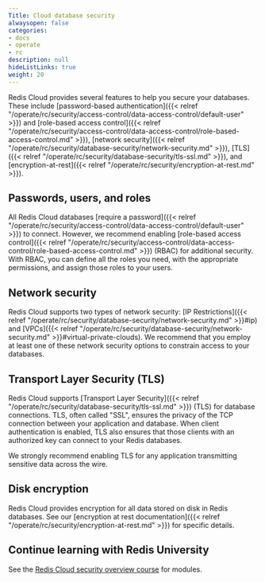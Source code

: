 ```yaml
---
Title: Cloud database security
alwaysopen: false
categories:
- docs
- operate
- rc
description: null
hideListLinks: true
weight: 20
---
```


Redis Cloud provides several features to help you secure your databases. These include
[password-based authentication]({{< relref "/operate/rc/security/access-control/data-access-control/default-user" >}}) and [role-based access control]({{< relref "/operate/rc/security/access-control/data-access-control/role-based-access-control.md" >}}),
[network security]({{< relref "/operate/rc/security/database-security/network-security.md" >}}), [TLS]({{< relref "/operate/rc/security/database-security/tls-ssl.md" >}}), and [encryption-at-rest]({{< relref "/operate/rc/security/encryption-at-rest.md" >}}).

## Passwords, users, and roles

All Redis Cloud databases [require a password]({{< relref "/operate/rc/security/access-control/data-access-control/default-user" >}}) to connect. However, we recommend enabling [role-based access control]({{< relref "/operate/rc/security/access-control/data-access-control/role-based-access-control.md" >}}) (RBAC) for additional security. With RBAC, you can define
all the roles you need, with the appropriate permissions, and assign those roles
to your users.

## Network security

Redis Cloud supports two types of network security: [IP Restrictions]({{< relref "/operate/rc/security/database-security/network-security.md" >}}#ip) and [VPCs]({{< relref "/operate/rc/security/database-security/network-security.md" >}}#virtual-private-clouds). We recommend that you employ at least one of these network security options to constrain access to your databases.

## Transport Layer Security (TLS)

Redis Cloud supports [Transport Layer Security]({{< relref "/operate/rc/security/database-security/tls-ssl.md" >}}) (TLS) for database connections. TLS, often called "SSL", ensures the privacy of the TCP connection between your application and database. When client
authentication is enabled, TLS also ensures that those clients with an authorized key can connect to your Redis databases.

We strongly recommend enabling TLS for any application transmitting sensitive data across the wire.

## Disk encryption

Redis Cloud provides encryption for all data stored on disk in Redis databases. See our [encryption at rest documentation]({{< relref "/operate/rc/security/encryption-at-rest.md" >}}) for specific details.

## Continue learning with Redis University

See the [Redis Cloud security overview course](https://university.redis.io/course/0b1hkhejlitg3x) for modules.
